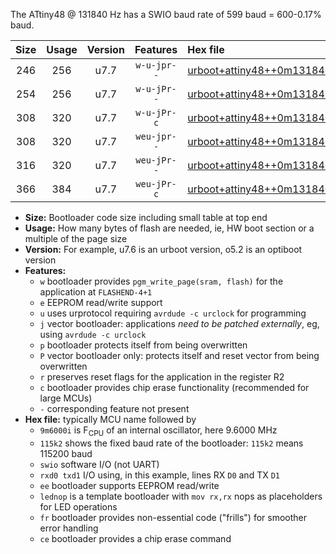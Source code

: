 The ATtiny48 @ 131840 Hz has a SWIO baud rate of 599 baud = 600-0.17% baud.

|Size|Usage|Version|Features|Hex file|
|:-:|:-:|:-:|:-:|:--|
|246|256|u7.7|`w-u-jpr--`|[urboot+attiny48++0m131840i++++0k6_swio_rxb0_txb1_lednop.hex](https://raw.githubusercontent.com/stefanrueger/urboot.hex/main/mcus/attiny48/internal_oscillator/fint++0m131840_Hz/br++++0k6_bps/urboot+attiny48++0m131840i++++0k6_swio_rxb0_txb1_lednop.hex)|
|254|256|u7.7|`w-u-jPr--`|[urboot+attiny48++0m131840i++++0k6_swio_rxb0_txb1.hex](https://raw.githubusercontent.com/stefanrueger/urboot.hex/main/mcus/attiny48/internal_oscillator/fint++0m131840_Hz/br++++0k6_bps/urboot+attiny48++0m131840i++++0k6_swio_rxb0_txb1.hex)|
|308|320|u7.7|`w-u-jPr-c`|[urboot+attiny48++0m131840i++++0k6_swio_rxb0_txb1_lednop_fr_ce.hex](https://raw.githubusercontent.com/stefanrueger/urboot.hex/main/mcus/attiny48/internal_oscillator/fint++0m131840_Hz/br++++0k6_bps/urboot+attiny48++0m131840i++++0k6_swio_rxb0_txb1_lednop_fr_ce.hex)|
|308|320|u7.7|`weu-jpr--`|[urboot+attiny48++0m131840i++++0k6_swio_rxb0_txb1_ee_lednop.hex](https://raw.githubusercontent.com/stefanrueger/urboot.hex/main/mcus/attiny48/internal_oscillator/fint++0m131840_Hz/br++++0k6_bps/urboot+attiny48++0m131840i++++0k6_swio_rxb0_txb1_ee_lednop.hex)|
|316|320|u7.7|`weu-jPr--`|[urboot+attiny48++0m131840i++++0k6_swio_rxb0_txb1_ee.hex](https://raw.githubusercontent.com/stefanrueger/urboot.hex/main/mcus/attiny48/internal_oscillator/fint++0m131840_Hz/br++++0k6_bps/urboot+attiny48++0m131840i++++0k6_swio_rxb0_txb1_ee.hex)|
|366|384|u7.7|`weu-jPr-c`|[urboot+attiny48++0m131840i++++0k6_swio_rxb0_txb1_ee_lednop_fr_ce.hex](https://raw.githubusercontent.com/stefanrueger/urboot.hex/main/mcus/attiny48/internal_oscillator/fint++0m131840_Hz/br++++0k6_bps/urboot+attiny48++0m131840i++++0k6_swio_rxb0_txb1_ee_lednop_fr_ce.hex)|

- **Size:** Bootloader code size including small table at top end
- **Usage:** How many bytes of flash are needed, ie, HW boot section or a multiple of the page size
- **Version:** For example, u7.6 is an urboot version, o5.2 is an optiboot version
- **Features:**
  + `w` bootloader provides `pgm_write_page(sram, flash)` for the application at `FLASHEND-4+1`
  + `e` EEPROM read/write support
  + `u` uses urprotocol requiring `avrdude -c urclock` for programming
  + `j` vector bootloader: applications *need to be patched externally*, eg, using `avrdude -c urclock`
  + `p` bootloader protects itself from being overwritten
  + `P` vector bootloader only: protects itself and reset vector from being overwritten
  + `r` preserves reset flags for the application in the register R2
  + `c` bootloader provides chip erase functionality (recommended for large MCUs)
  + `-` corresponding feature not present
- **Hex file:** typically MCU name followed by
  + `9m6000i` is F<sub>CPU</sub> of an internal oscillator, here 9.6000 MHz
  + `115k2` shows the fixed baud rate of the bootloader: `115k2` means 115200 baud
  + `swio` software I/O (not UART)
  + `rxd0 txd1` I/O using, in this example, lines RX `D0` and TX `D1`
  + `ee` bootloader supports EEPROM read/write
  + `lednop` is a template bootloader with `mov rx,rx` nops as placeholders for LED operations
  + `fr` bootloader provides non-essential code ("frills") for smoother error handling
  + `ce` bootloader provides a chip erase command
